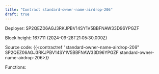 ```yaml
---
title: "Contract standard-owner-name-airdrop-206"
draft: true
---
```

Deployer: SP2QEZ06AGJ3RKJPBV14SY1V5BBFNAW33D96YPGZF


 



Block height: 167711 (2024-09-28T21:05:30.000Z)

Source code: {{<contractref "standard-owner-name-airdrop-206" SP2QEZ06AGJ3RKJPBV14SY1V5BBFNAW33D96YPGZF standard-owner-name-airdrop-206>}}

Functions:


